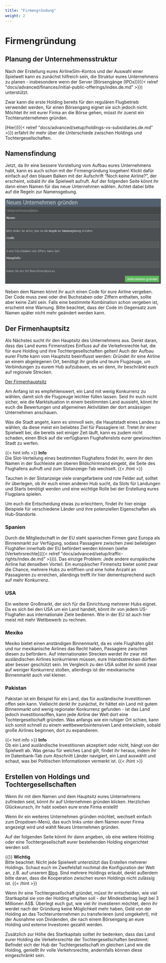 ```yaml
---
title: "Firmengründung"
weight: 2
---
```


# Firmengründung

## Planung der Unternehmensstruktur

Nach der Erstellung eures AirlineSim-Kontos und der Auswahl einer Spielwelt kann es zunächst hilfreich sein, die Struktur eures Unternehmens zu planen - insbesondere wenn der Server [Börsengänge (IPOs)]({{< relref "docs/advanced/finances/initial-public-offerings/index.de.md" >}}) unterstützt.

Zwar kann die erste Holding bereits für den regulären Flugbetrieb verwendet werden, für einen Börsengang eignet sie sich jedoch nicht. Möchtet ihr mit eurer Firma an die Börse gehen, müsst ihr zuerst ein Tochterunternehmen gründen. 

[Hier]({{< relref "docs/advanced/setup/holdings-vs-subsidiaries.de.md" >}}) erfahrt ihr mehr über die Unterschiede zwischen Holdings und Tochtergesellschaften.

## Namensfindung

Jetzt, da ihr eine bessere Vorstellung vom Aufbau eures Unternehmens habt, kann es auch schon mit der Firmengründung losgehen! Klickt dafür einfach auf den blauen Balken mit der Aufschrift “Noch keine Airline?”, der erscheint, sobald ihr die Spielwelt aufruft. Auf der folgenden Seite könnt ihr dann einen Namen für das neue Unternehmen wählen. Achtet dabei bitte auf die Regeln zur Namensgebung.

![Firmengründung](unternehmen_gruenden_01.PNG "Firmengründung")

Neben dem Namen könnt ihr auch einen Code für eure Airline vergeben. Der Code muss zwei oder drei Buchstaben oder Ziffern enthalten, sollte aber keine Zahl sein. Falls eine bestimmte Kombination schon vergeben ist, erscheint eine Warnung. Bitte beachtet, dass der Code im Gegensatz zum Namen später nicht mehr geändert werden kann.

## Der Firmenhauptsitz

Als Nächstes sucht ihr den Hauptsitz des Unternehmens aus. Denkt daran, dass das Land eures Firmensitzes Einfluss auf die Verkehrsrechte hat, die für eure Holding und ihre Tochtergesellschaften gelten! Auch der Aufbau eurer Flotte kann vom Hauptsitz beeinflusst werden: Gründet ihr eine Airline an einem abgelegenen Ort, benötigt ihr große und teure Flugzeuge, um Verbindungen zu eurem Hub aufzubauen, es sei denn, ihr beschränkt euch auf regionale Strecken.

[Der Firmenhauptsitz](hauptsitz_01.PNG "Der Firmenhauptsitz")

Am Anfang ist es empfehlenswert, ein Land mit wenig Konkurrenz zu wählen, damit sich die Flugzeuge leichter füllen lassen. Seid ihr euch nicht sicher, wie die Marktsituation in einem bestimmten Land aussieht, könnt ihr euch die Bewertungen und allgemeinen Aktivitäten der dort ansässigen Unternehmen anschauen.

Was die Stadt angeht, kann es sinnvoll sein, die Hauptstadt eines Landes zu wählen, da diese meist ein beliebtes Ziel für Passagiere ist. Tretet ihr einer Spielwelt bei, die bereits seit einiger Zeit läuft, kann es zudem nicht schaden, einen Blick auf die verfügbaren Flughafenslots eurer gewünschten Stadt zu werfen.

{{< hint info >}}
**Info**  
Die Slot-Verteilung eines bestimmten Flughafens findet ihr, wenn ihr den Namen in der Suchleiste am oberen Bildschirmrand eingebt, die Seite des Flughafens aufruft und zum Slotanzeige-Tab wechselt.
{{< /hint >}}

Tauchen in der Slotanzeige viele orangefarbene und rote Felder auf, solltet ihr überlegen, ob ihr euch einen anderen Hub sucht, da Slots für Landungen und Starts benötigt werden und eine wichtige Rolle bei der Erstellung eures Flugplans spielen.

Um euch die Entscheidung etwas zu erleichtern, findet ihr hier einige Beispiele für verschiedene Länder und ihre potenziellen Eigenschaften als Hub-Standorte.

### Spanien

Durch die Mitgliedschaft in der EU steht spanischen Firmen ganz Europa als Binnenmarkt zur Verfügung, sodass Passagiere zwischen zwei beliebigen Flughäfen innerhalb der EU befördert werden können (siehe [Verkehrsrechte]({{< relref "docs/advanced/setup/traffic-rights/index.de.md" >}})). Das einzige Problem: Jede andere europäische Airline hat denselben Vorteil. Ein europäischer Firmensitz bietet somit zwar die Chance, mehrere Hubs zu eröffnen und eine hohe Anzahl an Passagieren zu erreichen, allerdings trefft ihr hier dementsprechend auch auf mehr Konkurrenz.

### USA

Ein weiterer Großmarkt, der sich für die Einrichtung mehrerer Hubs eignet. Da es sich bei den USA um ein Land handelt, könnt ihr von jedem US-Flughafen aus internationale Ziele bedienen. Wie in der EU ist auch hier meist mit mehr Wettbewerb zu rechnen.

### Mexiko

Mexiko bietet einen anständigen Binnenmarkt, da es viele Flughäfen gibt und nur mexikanische Airlines das Recht haben, Passagiere zwischen diesen zu befördern. Auf internationalen Strecken werdet ihr zwar mit ausländischen Airlines konkurrieren müssen, eure Inlandsstrecken dürften aber besser geschützt sein. Im Vergleich zu den USA solltet ihr somit zwar auf weniger Konkurrenz stoßen, allerdings ist der mexikanische Binnenmarkt auch viel kleiner.

### Pakistan

Pakistan ist ein Beispiel für ein Land, das für ausländische Investitionen offen sein kann. Vielleicht denkt ihr zunächst, ihr hättet ein Land mit gutem Binnenmarkt und wenig regionaler Konkurrenz gefunden - ist das Land jedoch investitionsoffen, kann jede Airline der Welt dort eine Tochtergesellschaft gründen. Was anfangs wie ein ruhiger Ort schien, kann sich somit schnell zu einem wettbewerbsintensiven Land entwickeln, sobald große Airlines beginnen, dort zu expandieren.

{{< hint info >}}
**Info**  
Ob ein Land ausländische Investitionen akzeptiert oder nicht, hängt von der Spielwelt ab. Was genau für welches Land gilt, findet ihr heraus, indem ihr im Datenbank-Tab zum Abschnitt Länder navigiert, ein Land auswählt und schaut, was bei Politischen Informationen vermerkt ist.
{{< /hint >}}

## Erstellen von Holdings und Tochtergesellschaften

Wenn ihr mit dem Namen und dem Hauptsitz eures Unternehmens zufrieden seid, könnt ihr auf Unternehmen gründen klicken. Herzlichen Glückwunsch, ihr habt soeben eure erste Firma erstellt!

Wenn ihr ein weiteres Unternehmen gründen möchtet, wechselt einfach zum Dropdown-Menü, das euch links unter dem Namen eurer Firma angezeigt wird und wählt Neues Unternehmen gründen.

Auf der folgenden Seite könnt ihr dann angeben, ob eine weitere Holding oder eine Tochtergesellschaft eurer bestehenden Holding eingerichtet werden soll. 

{{<hint warning>}}
**Wichtig**  
Bitte beachtet: Nicht jede Spielwelt unterstützt das Erstellen mehrerer Holdings. Schaut euch im Zweifelsfall nochmal die Konfiguration der Welt an, z.B. auf unserem [Blog](https://www.airlinesim.aero/blog/de/). Sind mehrere Holdings erlaubt, denkt außerdem bitte daran, dass die Kooperation zwischen euren Holdings nicht zulässig ist.
{{< /hint >}}

Wenn ihr eine Tochtergesellschaft gründet, müsst ihr entscheiden, wie viel Startkapital sie von der Holding erhalten soll - der Mindestbetrag liegt bei 3 Millionen AS$. Überlegt euch gut, wie viel ihr investieren möchtet, denn ihr werdet nach der Gründung keine Möglichkeit mehr haben, Geld von der Holding an das Tochterunternehmen zu transferieren (und umgekehrt), mit der Ausnahme von Dividenden, die nach einem Börsengang an eure Holding und externe Investoren gezahlt werden.

Zusätzlich zur Höhe des Startkapitals solltet ihr bedenken, dass das Land eurer Holding die Verkehrsrechte der Tochtergesellschaften bestimmt: Befindet sich der Hub der Tochtergesellschaft im gleichen Land wie die Holding, genießt ihr volle Verkehrsrechte, andernfalls können diese eingeschränkt sein.

